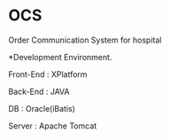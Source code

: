 # OCS
Order Communication System for hospital

*Development Environment.

Front-End : XPlatform<p>
Back-End : JAVA<p>
DB : Oracle(iBatis)<p>
Server : Apache Tomcat<p>
